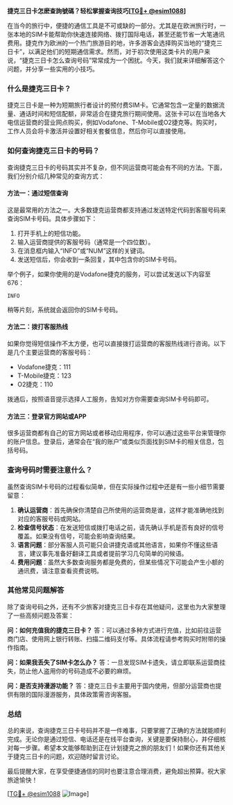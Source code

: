 **捷克三日卡怎麽查詢號碼？轻松掌握查询技巧[[TG💪+ @esim1088](https://t.me/s/esim1088)]**

在当今的旅行中，便捷的通信工具是不可或缺的一部分。尤其是在欧洲旅行时，一张本地的SIM卡能帮助你快速连接网络、拨打国际电话，甚至还能节省一大笔通讯费用。捷克作为欧洲的一个热门旅游目的地，许多游客会选择购买当地的“捷克三日卡”，以满足他们的短期通信需求。然而，对于初次使用这类卡片的用户来说，“捷克三日卡怎么查询号码”常常成为一个困扰。今天，我们就来详细解答这个问题，并分享一些实用的小技巧。

### 什么是捷克三日卡？

捷克三日卡是一种为短期旅行者设计的预付费SIM卡。它通常包含一定量的数据流量、通话时间和短信配额，非常适合在捷克旅行期间使用。这张卡可以在当地各大电信运营商的营业网点购买，例如Vodafone、T-Mobile或O2捷克等。购买时，工作人员会将卡激活并设置好相关套餐信息，然后你可以直接使用。

### 如何查询捷克三日卡的号码？

查询捷克三日卡的号码其实并不复杂，但不同运营商可能会有不同的方法。下面，我们分别介绍几种常见的查询方式：

#### 方法一：通过短信查询

这是最常用的方法之一。大多数捷克运营商都支持通过发送特定代码到客服号码来查询SIM卡号码。具体步骤如下：

1. 打开手机上的短信功能。
2. 输入运营商提供的客服号码（通常是一个四位数）。
3. 在消息框内输入“INFO”或“NUM”这样的关键词。
4. 发送短信后，你会收到一条回复，其中包含你的SIM卡号码。

举个例子，如果你使用的是Vodafone捷克的服务，可以尝试发送以下内容至676：
```
INFO
```
稍等片刻，系统就会返回你的SIM卡号码。

#### 方法二：拨打客服热线

如果你觉得短信操作不太方便，也可以直接拨打运营商的客服热线进行咨询。以下是几个主要运营商的客服号码：

- Vodafone捷克：111
- T-Mobile捷克：123
- O2捷克：110

拨通后，按照语音提示选择人工服务，告知对方你需要查询SIM卡号码即可。

#### 方法三：登录官方网站或APP

很多运营商都有自己的官方网站或者移动应用程序，你可以通过这些平台来管理你的账户信息。登录后，通常会在“我的账户”或类似页面找到SIM卡的相关信息，包括号码。

### 查询号码时需要注意什么？

虽然查询SIM卡号码的过程看似简单，但在实际操作过程中还是有一些小细节需要留意：

1. **确认运营商**：首先确保你清楚自己所使用的运营商是谁，这样才能准确地找到对应的客服号码或网站。
2. **检查信号状态**：在发送短信或拨打电话之前，请先确认手机是否有良好的信号覆盖。如果没有信号，可能会影响查询结果。
3. **语言问题**：部分客服人员可能只会讲捷克语或其他语言，如果你不懂这些语言，建议事先准备好翻译工具或者提前学习几句简单的问候语。
4. **费用问题**：虽然大多数查询服务都是免费的，但某些情况下可能会产生小额的通讯费，请注意查看资费说明。

### 其他常见问题解答

除了查询号码之外，还有不少旅客对捷克三日卡存在其他疑问，这里也为大家整理了一些高频问题及答案：

**问：如何充值我的捷克三日卡？**
答：可以通过多种方式进行充值，比如前往运营商门店、使用网上银行转账、扫描二维码支付等。具体流程请参考购买时附带的操作指南。

**问：如果我丢失了SIM卡怎么办？**
答：一旦发现SIM卡遗失，请立即联系运营商挂失，防止他人盗用你的号码造成不必要的麻烦。

**问：是否支持漫游功能？**
答：捷克三日卡主要用于国内使用，但部分运营商也提供有限的国际漫游服务，具体政策需咨询客服。

### 总结

总的来说，查询捷克三日卡号码并不是一件难事，只要掌握了正确的方法就能顺利完成。无论你是通过短信、电话还是在线平台查询，关键是要保持耐心，并仔细核对每一步骤。希望本文能够帮助到正在计划捷克之旅的朋友们！如果你还有其他关于捷克三日卡的问题，欢迎随时留言讨论。

最后提醒大家，在享受便捷通信的同时也要注意合理消费，避免超出预算。祝大家旅途愉快！

[[TG💪+ @esim1088](https://t.me/s/esim1088) ![Image](https://i.postimg.cc/4NQfJmqS/Snipaste-2025-05-13-00-14-12.png)]